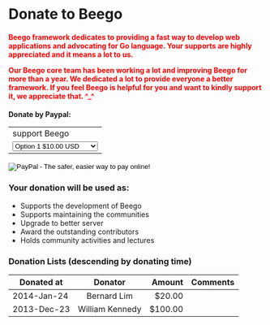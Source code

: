 # Donate to Beego

<h4>
	<b><font color="red">
    <p>Beego framework dedicates to providing a fast way to develop web applications and advocating for Go language. Your supports are highly appreciated and it means a lot to us.</p>
    <p>Our Beego core team has been working a lot and improving Beego for more than a year. We dedicated a lot to provide everyone a better framework. If you feel Beego is helpful for you and want to kindly support it, we appreciate that. ^_^</p>
	</font></b>
</h4>

<h4>
	<b>Donate by Paypal:</b>
	<p>
		<form action="https://www.paypal.com/cgi-bin/webscr" method="post" target="_top">
<input type="hidden" name="cmd" value="_s-xclick">
<input type="hidden" name="hosted_button_id" value="MR3MV8ZX9BWJ2">
<table>
<tr><td><input type="hidden" name="on0" value="support Beego">support Beego</td></tr><tr><td><select name="os0">
	<option value="Option 1">Option 1 $10.00 USD</option>
	<option value="Option 2">Option 2 $20.00 USD</option>
	<option value="Option 3">Option 3 $50.00 USD</option>
	<option value="Option 4">Option 4 $100.00 USD</option>
	<option value="Option 5">Option 5 $200.00 USD</option>
	<option value="Option 6">Option 6 $500.00 USD</option>
	<option value="Option 7">Option 7 $1,000.00 USD</option>
</select> </td></tr>
</table>
<input type="hidden" name="currency_code" value="USD">
<input type="image" src="https://www.paypalobjects.com/en_US/C2/i/btn/btn_buynowCC_LG.gif" border="0" name="submit" alt="PayPal - The safer, easier way to pay online!">
<img alt="" border="0" src="https://www.paypalobjects.com/en_US/i/scr/pixel.gif" width="1" height="1">
</form>
	</p>
</h4>

### Your donation will be used as:

- Supports the development of Beego
- Supports maintaining the communities
- Upgrade to better server
- Award the outstanding contributors
- Holds community activities and lectures

### Donation Lists (descending by donating time)

| Donated at       | Donator    | Amount   | Comments               |
| ---------------- |:---------:| --------:| ----------------------- |
|  2014-Jan-24 | Bernard Lim     | $20.00   |          |
|  2013-Dec-23 | William Kennedy     | $100.00   |          |
